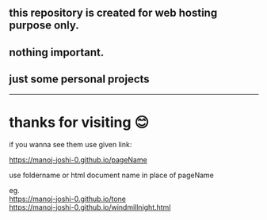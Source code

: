 ## this repository is created for web hosting purpose only. 
## nothing important. 
## just some personal projects 
___
# thanks for visiting 😊


if you wanna see them use given link:

https://manoj-joshi-0.github.io/pageName

use foldername or html document name in place of pageName <br>

eg. <br>
https://manoj-joshi-0.github.io/tone  <br>
https://manoj-joshi-0.github.io/windmillnight.html
